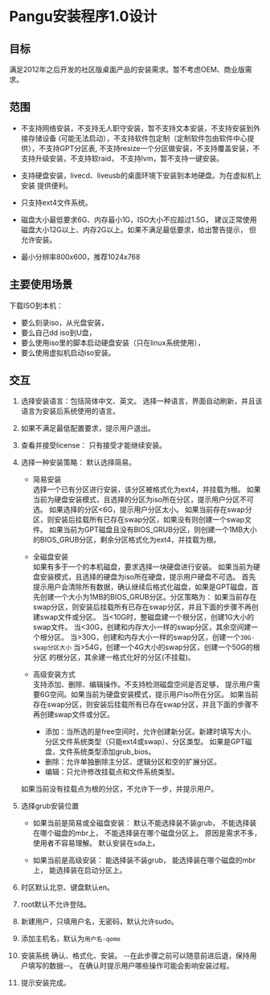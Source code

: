 Pangu安装程序1.0设计
===

目标
---
满足2012年之后开发的社区版桌面产品的安装需求。暂不考虑OEM、商业版需求。

范围
---
* 不支持网络安装，不支持无人职守安装，暂不支持文本安装，不支持安装到外接存储设备
(可能无法启动），不支持软件包定制（定制软件包由软件中心提供），不支持GPT分区表,
不支持resize一个分区做安装，不支持覆盖安装，不支持升级安装，不支持软raid，
不支持lvm，暂不支持一键安装。

* 支持硬盘安装，livecd、liveusb的桌面环境下安装到本地硬盘。为在虚拟机上安装
提供便利。

* 只支持ext4文件系统。

* 磁盘大小最低要求6G、内存最小1G，ISO大小不应超过1.5G，
建议正常使用磁盘大小12G以上、内存2G以上。如果不满足最低要求，给出警告提示，
但允许安装。

* 最小分辨率800x600，推荐1024x768

主要使用场景
---
下载ISO到本机：
- 要么刻录iso，从光盘安装，
- 要么自己dd iso到U盘，
- 要么使用iso里的脚本启动硬盘安装（只在linux系统使用），
- 要么使用虚拟机启动iso安装。

交互
---
1. 选择安装语言：包括简体中文、英文。
选择一种语言，界面自动刷新，并且该语言为安装后系统使用的语言。

2. 如果不满足最低配置要求，提示用户退出。

3. 查看并接受license：
只有接受才能继续安装。

4. 选择一种安装策略：
    默认选择简易。

    * 简易安装
    <br>选择一个已有分区进行安装，该分区被格式化为ext4，并挂载为根。
    如果当前为硬盘安装模式，且选择的分区为iso所在分区，提示用户分区不可选。
    如果选择的分区<6G，提示用户分区太小。
    如果当前存在swap分区，则安装后挂载所有已存在swap分区，如果没有则创建一个swap文件。
    如果当前为GPT磁盘且没有BIOS_GRUB分区，则创建一个1MB大小的BIOS_GRUB分区，剩余分区格式化为ext4，并挂载为根。

    * 全磁盘安装
    <br>如果有多于一个的本机磁盘，要求选择一块硬盘进行安装。
    如果当前为硬盘安装模式，且选择的硬盘为iso所在硬盘，提示用户硬盘不可选。
    首先提示用户会清除所有数据，确认继续后格式化磁盘，如果是GPT磁盘，首先创建一个大小为1MB的BIOS_GRUB分区。分区策略为：
    如果当前存在swap分区，则安装后挂载所有已存在swap分区，并且下面的步骤不再创建swap文件或分区。
    当<10G时，整磁盘建一个根分区，创建1G大小的swap文件。
    当<30G，创建和内存大小一样的swap分区，其余空间建一个根分区。
    当>30G，创建和内存大小一样的swap分区，创建一个`30G-swap分区大小`
    当>54G，创建一个4G大小的swap分区，创建一个50G的根分区
    的根分区，其余建一格式化好的分区(不挂载)。

    * 高级安装方式
    <br>支持添加、删除、编辑操作。不支持检测磁盘空间是否足够，
    提示用户需要6G空间。如果当前为硬盘安装模式，提示用户iso所在分区。
    如果当前存在swap分区，则安装后挂载所有已存在swap分区，并且下面的步骤不再创建swap文件或分区。
    
        + 添加：当所选的是free空间时，允许创建新分区。新建时填写大小、
          分区文件系统类型（只能ext4或swap）、分区类型。
          如果是GPT磁盘，文件系统类型添加grub_bios。
        + 删除：允许单独删除主分区、逻辑分区和空的扩展分区。
        + 编辑：只允许修改挂载点和文件系统类型。

    如果当前没有挂载点为根的分区，不允许下一步，并提示用户。

5. 选择grub安装位置
    * 如果当前是简易或全磁盘安装：
    默认不能选择装不装grub，
    不能选择装在哪个磁盘的mbr上，
    不能选择装在哪个磁盘分区上。
    原因是需求不多，使用者不容易理解。
    默认安装在sda上。

    * 如果当前是高级安装：
    能选择装不装grub，
    能选择装在哪个磁盘的mbr上，
    能选择装在启动分区上。

6. 时区默认北京、键盘默认en。

7. root默认不允许登陆。

8. 新建用户，只填用户名，无密码，默认允许sudo。

9. 添加主机名，默认为`用户名-qomo`

10. 安装系统
确认、格式化、安装。
--在此步骤之前可以随意前进后退，保持用户填写的数据--。
在确认时提示用户哪些操作可能会影响安装过程。

11. 提示安装完成。
